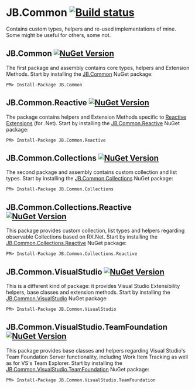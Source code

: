 # JB.Common [![Build status](https://ci.appveyor.com/api/projects/status/81ygg3aa89m27ra4)](https://ci.appveyor.com/project/jbattermann/jb-common)


Contains custom types, helpers and re-used implementations of mine. Some might be useful for others, some not.

## JB.Common [![NuGet Version](http://img.shields.io/nuget/v/JB.Common.svg?style=flat)](https://www.nuget.org/packages/JB.Common/) 

The first package and assembly contains core types, helpers and Extension Methods. Start by installing the [JB.Common](https://www.nuget.org/packages/JB.Common/) NuGet package:

`PM> Install-Package JB.Common`

## JB.Common.Reactive [![NuGet Version](http://img.shields.io/nuget/v/JB.Common.Reactive.svg?style=flat)](https://www.nuget.org/packages/JB.Common.Reactive/) 

The package contains helpers and Extension Methods specific to [Reactive Extensions](https://github.com/Reactive-Extensions/Rx.NET) (for .Net). Start by installing the [JB.Common.Reactive](https://www.nuget.org/packages/JB.Common.Reactive/) NuGet package:

`PM> Install-Package JB.Common.Reactive`


## JB.Common.Collections [![NuGet Version](http://img.shields.io/nuget/v/JB.Common.Collections.svg?style=flat)](https://www.nuget.org/packages/JB.Common.Collections/) 

The second package and assembly contains custom collection and list types. Start by installing the [JB.Common.Collections](https://www.nuget.org/packages/JB.Common.Collections/) NuGet package:

`PM> Install-Package JB.Common.Collections`

## JB.Common.Collections.Reactive [![NuGet Version](http://img.shields.io/nuget/v/JB.Common.Collections.Reactive.svg?style=flat)](https://www.nuget.org/packages/JB.Common.Collections.Reactive/) 

This package provides custom collection, list types and helpers regarding observable Collections based on RX.Net. Start by installing the [JB.Common.Collections.Reactive](https://www.nuget.org/packages/JB.Common.Collections.Reactive/) NuGet package:

`PM> Install-Package JB.Common.Collections.Reactive`

## JB.Common.VisualStudio [![NuGet Version](http://img.shields.io/nuget/v/JB.Common.VisualStudio.svg?style=flat)](https://www.nuget.org/packages/JB.Common.VisualStudio/) 

This is a different kind of package: it provides Visual Studio Extensibility helpers, base classes and extension methods. Start by installing the [JB.Common.VisualStudio](https://www.nuget.org/packages/JB.Common.VisualStudio/) NuGet package:

`PM> Install-Package JB.Common.VisualStudio`

## JB.Common.VisualStudio.TeamFoundation [![NuGet Version](http://img.shields.io/nuget/v/JB.Common.VisualStudio.TeamFoundation.svg?style=flat)](https://www.nuget.org/packages/JB.Common.VisualStudio.TeamFoundation/) 

This package provides base classes and helpers regarding Visual Studio's Team Foundation Server functionality, including Work Item Tracking as well as for VS's Team Explorer. Start by installing the [JB.Common.VisualStudio.TeamFoundation](https://www.nuget.org/packages/JB.Common.VisualStudio.TeamFoundation/) NuGet package:

`PM> Install-Package JB.Common.VisualStudio.TeamFoundation`

